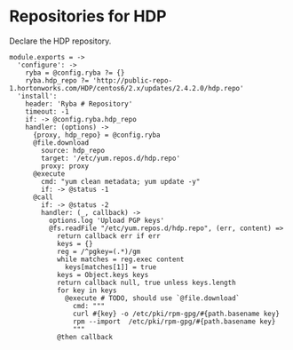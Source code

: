 
# Repositories for HDP

Declare the HDP repository.

    module.exports = ->
      'configure': ->
        ryba = @config.ryba ?= {}
        ryba.hdp_repo ?= 'http://public-repo-1.hortonworks.com/HDP/centos6/2.x/updates/2.4.2.0/hdp.repo'
      'install': 
        header: 'Ryba # Repository'
        timeout: -1
        if: -> @config.ryba.hdp_repo
        handler: (options) ->
          {proxy, hdp_repo} = @config.ryba
          @file.download
            source: hdp_repo
            target: '/etc/yum.repos.d/hdp.repo'
            proxy: proxy
          @execute
            cmd: "yum clean metadata; yum update -y"
            if: -> @status -1
          @call
            if: -> @status -2
            handler: (_, callback) ->
              options.log 'Upload PGP keys'
              @fs.readFile "/etc/yum.repos.d/hdp.repo", (err, content) =>
                return callback err if err
                keys = {}
                reg = /^pgkey=(.*)/gm
                while matches = reg.exec content
                  keys[matches[1]] = true
                keys = Object.keys keys
                return callback null, true unless keys.length
                for key in keys
                  @execute # TODO, should use `@file.download`
                    cmd: """
                    curl #{key} -o /etc/pki/rpm-gpg/#{path.basename key}
                    rpm --import  /etc/pki/rpm-gpg/#{path.basename key}
                    """
                @then callback
